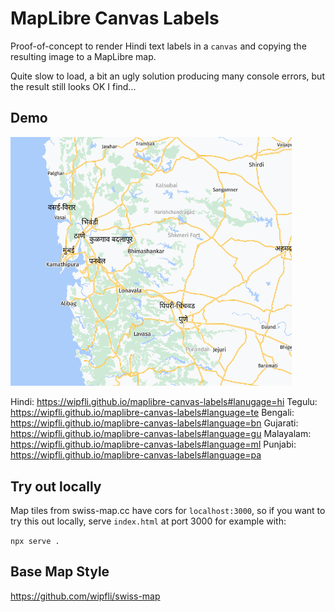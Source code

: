 # MapLibre Canvas Labels

Proof-of-concept to render Hindi text labels in a `canvas` and copying the resulting image to a MapLibre map.

Quite slow to load, a bit an ugly solution producing many console errors, but the result still looks OK I find...

## Demo

<a href="https://wipfli.github.io/maplibre-canvas-labels">

<img src="screenshot.png" width=450>

</a>

Hindi: https://wipfli.github.io/maplibre-canvas-labels#lanugage=hi
Tegulu: https://wipfli.github.io/maplibre-canvas-labels#language=te
Bengali: https://wipfli.github.io/maplibre-canvas-labels#language=bn
Gujarati: https://wipfli.github.io/maplibre-canvas-labels#language=gu
Malayalam: https://wipfli.github.io/maplibre-canvas-labels#language=ml
Punjabi: https://wipfli.github.io/maplibre-canvas-labels#language=pa

## Try out locally

Map tiles from swiss-map.cc have cors for `localhost:3000`, so if you want to try this out locally, serve `index.html` at port 3000 for example with:

`npx serve .`

## Base Map Style

https://github.com/wipfli/swiss-map
